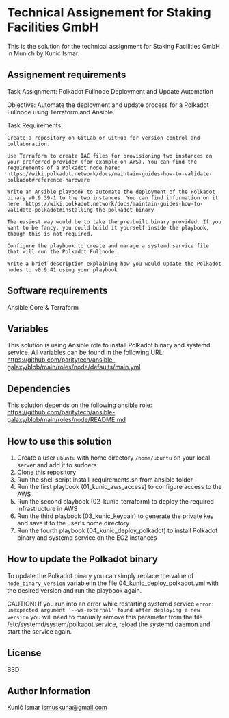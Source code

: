 # Technical Assignement for Staking Facilities GmbH

This is the solution for the technical assignment for Staking Facilities GmbH in Munich by Kunić Ismar.

## Assignement requirements

Task Assignment: Polkadot Fullnode Deployment and Update Automation

Objective: Automate the deployment and update process for a Polkadot Fullnode using Terraform and Ansible.

Task Requirements:

    Create a repository on GitLab or GitHub for version control and collaboration.

    Use Terraform to create IAC files for provisioning two instances on your preferred provider (for example on AWS). You can find the requirements of a Polkadot node here: https://wiki.polkadot.network/docs/maintain-guides-how-to-validate-polkadot#reference-hardware

    Write an Ansible playbook to automate the deployment of the Polkadot binary v0.9.39-1 to the two instances. You can find information on it here: https://wiki.polkadot.network/docs/maintain-guides-how-to-validate-polkadot#installing-the-polkadot-binary

    The easiest way would be to take the pre-built binary provided. If you want to be fancy, you could build it yourself inside the playbook, though this is not required.

    Configure the playbook to create and manage a systemd service file that will run the Polkadot Fullnode.

    Write a brief description explaining how you would update the Polkadot nodes to v0.9.41 using your playbook

## Software requirements

Ansible Core & Terraform

## Variables

This solution is using Ansible role to install Polkadot binary and systemd service. All variables can be found in the following URL:
https://github.com/paritytech/ansible-galaxy/blob/main/roles/node/defaults/main.yml

## Dependencies

This solution depends on the following ansible role:
https://github.com/paritytech/ansible-galaxy/blob/main/roles/node/README.md

## How to use this solution

1. Create a user `ubuntu` with home directory `/home/ubuntu` on your local server and add it to sudoers
2. Clone this repository
3. Run the shell script install_requirements.sh from ansible folder
4. Run the first playbook (01_kunic_aws_access) to configure access to the AWS
5. Run the second playbook (02_kunic_terraform) to deploy the required infrastructure in AWS
6. Run the third playbook (03_kunic_keypair) to generate the private key and save it to the user's home directory
7. Run the fourth playbook (04_kunic_deploy_polkadot) to install Polkadot binary and systemd service on the EC2 instances

## How to update the Polkadot binary

To update the Polkadot binary you can simply replace the value of `node_binary_version` variable in the file 04_kunic_deploy_polkadot.yml with the desired version and run the playbook again.

CAUTION:
If you run into an error while restarting systemd service `error: unexpected argument '--ws-external' found after deploying a new version` you will need to manually remove this parameter from the file /etc/systemd/system/polkadot.service, reload the systemd daemon and start the service again.

## License

BSD

## Author Information

Kunić Ismar
ismuskuna@gmail.com
